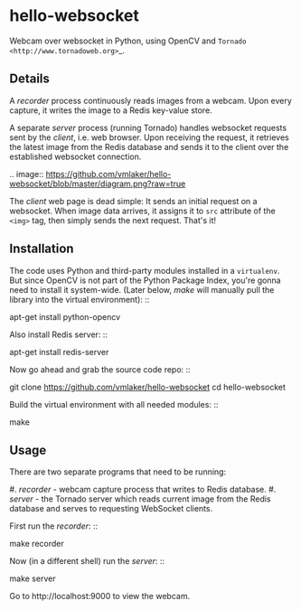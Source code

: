 hello-websocket
===============

Webcam over websocket in Python, using OpenCV and 
`Tornado <http://www.tornadoweb.org>`_.

Details
-------

A *recorder* process continuously reads images from a webcam.
Upon every capture, it writes the image to a Redis key-value store.

A separate *server* process (running Tornado) handles websocket requests
sent by the *client*, i.e. web browser. Upon receiving the request, it retrieves
the latest image from the Redis database and sends it to the client over the
established websocket connection.

.. image:: https://github.com/vmlaker/hello-websocket/blob/master/diagram.png?raw=true

The *client* web page is dead simple: 
It sends an initial request on a websocket.
When image data arrives, it assigns it to ``src`` attribute of the
``<img>`` tag, then simply sends the next request. That's it!

Installation
------------

The code uses Python and third-party modules installed in a 
``virtualenv``. But since OpenCV is not part of the Python Package Index,
you're gonna need to install it system-wide. (Later below, *make* will
manually pull the library into the virtual environment):
::

   apt-get install python-opencv

Also install Redis server:
::

   apt-get install redis-server

Now go ahead and grab the source code repo:
::

   git clone https://github.com/vmlaker/hello-websocket
   cd hello-websocket

Build the virtual environment with all needed modules:
::

   make

Usage
-----

There are two separate programs that need to be running:

#. *recorder* - webcam capture process that writes to Redis database.
#. *server* - the Tornado server which reads current image from 
   the Redis database and serves to requesting WebSocket clients.

First run the *recorder*:
::

   make recorder

Now (in a different shell) run the *server*:
::

   make server
   
Go to http://localhost:9000 to view the webcam.
